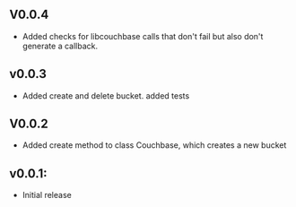 ## V0.0.4
* Added checks for libcouchbase calls that don't fail but also don't generate a callback.

## v0.0.3
* Added create and delete bucket. added tests

## V0.0.2
* Added create method to class Couchbase, which creates a new bucket

## v0.0.1:
* Initial release